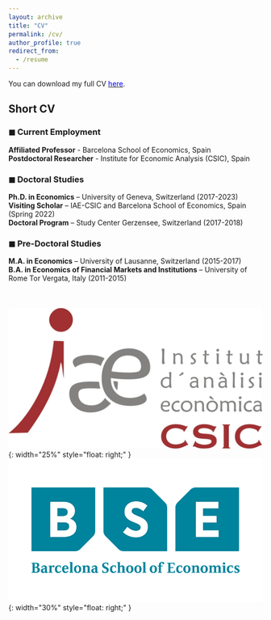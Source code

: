 ```yaml
---
layout: archive
title: "CV"
permalink: /cv/
author_profile: true
redirect_from:
  - /resume
---
```


You can download my full CV [<span style="color:blue">here</span>](https://federicabraccioli.github.io/files/Braccioli_CV.pdf). <br />

## Short CV 

### ◼ Current Employment 
**Affiliated Professor** - Barcelona School of Economics, Spain <br />
**Postdoctoral Researcher** - Institute for Economic Analysis (CSIC), Spain  <br />

### ◼ Doctoral Studies
**Ph.D. in Economics** – University of Geneva, Switzerland (2017-2023) <br />
**Visiting Scholar** – IAE-CSIC and Barcelona School of Economics, Spain (Spring 2022) <br />
**Doctoral Program** – Study Center Gerzensee, Switzerland (2017-2018) <br />

### ◼ Pre-Doctoral Studies
**M.A. in Economics** – University of Lausanne, Switzerland (2015-2017)  <br />
**B.A. in Economics of Financial Markets and Institutions** – University of Rome Tor Vergata, Italy (2011-2015)  <br />
<br />
<br />
<br/>
![Alt Text](/images/IAE_logo.jpg){: width="25%" style="float: right;" } ![Alt Text](/images/bse_logo_large.png){: width="30%" style="float: right;" } 
